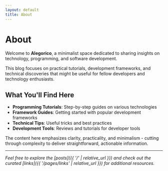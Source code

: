 ```yaml
---
layout: default
title: About
---
```


# About

Welcome to **Alegorico**, a minimalist space dedicated to sharing insights on technology, programming, and software development.

This blog focuses on practical tutorials, development frameworks, and technical discoveries that might be useful for fellow developers and technology enthusiasts.

## What You'll Find Here

- **Programming Tutorials**: Step-by-step guides on various technologies
- **Framework Guides**: Getting started with popular development frameworks  
- **Technical Tips**: Useful tricks and best practices
- **Development Tools**: Reviews and tutorials for developer tools

The content here emphasizes clarity, practicality, and minimalism - cutting through complexity to deliver straightforward, actionable information.

---

*Feel free to explore the [posts]({{ '/' | relative_url }}) and check out the curated [links]({{ '/pages/links' | relative_url }}) for additional resources.*

